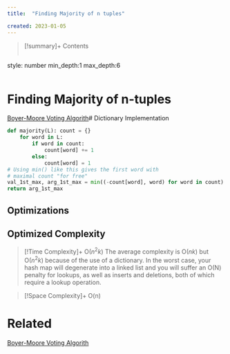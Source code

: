 ```yaml
---
title:  "Finding Majority of n tuples"

created: 2023-01-05
---
```


>[!summary]+ Contents
>```toc
style: number
min_depth:1
max_depth:6 
>```


# Finding Majority of n-tuples
[Boyer-Moore Voting Algorith](</docs/Algos/Boyer-Moore Voting Algorithm.md>)# Dictionary Implementation

```python
def majority(L): count = {}
	for word in L:
		if word in count:
			count[word] += 1 
		else:
	        count[word] = 1
# Using min() like this gives the first word with
# maximal count "for free"
val_1st_max, arg_1st_max = min((-count[word], word) for word in count) 
return arg_1st_max

```

## Optimizations

## Optimized Complexity

>[!Time Complexity]+
>O($n^2k$)
>The average complexity is O($nk$) but O($n^2k$) because of the use of a dictionary. In the worst case, your hash map will degenerate into a linked list and you will suffer an O(N) penalty for lookups, as well as inserts and deletions, both of which require a lookup operation.

>[!Space Complexity]+
>O(n)

# Related
[Boyer-Moore Voting Algorith](</docs/Algos/Boyer-Moore Voting Algorithm.md>)